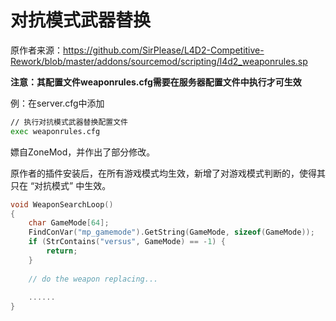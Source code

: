 # 对抗模式武器替换



原作者来源：https://github.com/SirPlease/L4D2-Competitive-Rework/blob/master/addons/sourcemod/scripting/l4d2_weaponrules.sp



**注意：其配置文件weaponrules.cfg需要在服务器配置文件中执行才可生效**

例：在server.cfg中添加

```bash
// 执行对抗模式武器替换配置文件
exec weaponrules.cfg
```



嫖自ZoneMod，并作出了部分修改。

原作者的插件安装后，在所有游戏模式均生效，新增了对游戏模式判断的，使得其只在 “对抗模式” 中生效。

```c
void WeaponSearchLoop()
{
	char GameMode[64];
	FindConVar("mp_gamemode").GetString(GameMode, sizeof(GameMode));
	if (StrContains("versus", GameMode) == -1) {
        return;
    }
    
    // do the weapon replacing...
    
    ......
}
```

